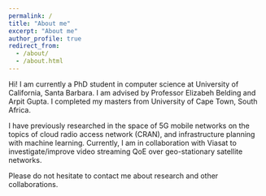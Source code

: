 ```yaml
---
permalink: /
title: "About me"
excerpt: "About me"
author_profile: true
redirect_from: 
  - /about/
  - /about.html
---
```


Hi! I am currently a PhD student in computer science at University of California, Santa Barbara. I am advised by Professor Elizabeh Belding and Arpit Gupta. I completed my masters from University of Cape Town, South Africa.

I have previously researched in the space of 5G mobile networks on the topics of cloud radio access network (CRAN), and infrastructure planning with machine learning. Currently, I am in collaboration with Viasat to investigate/improve video streaming QoE over geo-stationary satellite networks.

Please do not hesitate to contact me about research and other collaborations.

